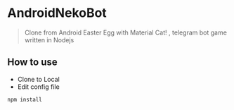 # AndroidNekoBot

> Clone from Android Easter Egg with Material Cat! , telegram bot game written in Nodejs

## How to use
* Clone to Local
* Edit config file
```
npm install
```
